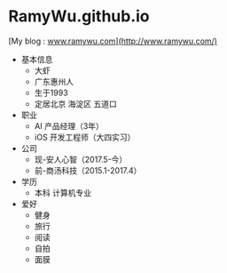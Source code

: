 # RamyWu.github.io

[My blog : www.ramywu.com](http://www.ramywu.com/)

-  基本信息
	-  大虾
	-  广东惠州人
	-  生于1993
	-  定居北京 海淀区 五道口
-  职业
	-  AI 产品经理（3年）
	-  iOS 开发工程师（大四实习）
-  公司
	-  现-安人心智（2017.5-今）
	-  前-商汤科技（2015.1-2017.4）
-  学历
	-  本科 计算机专业
- 爱好
	- 健身
	- 旅行
	- 阅读
	- 自拍
	- 面膜
